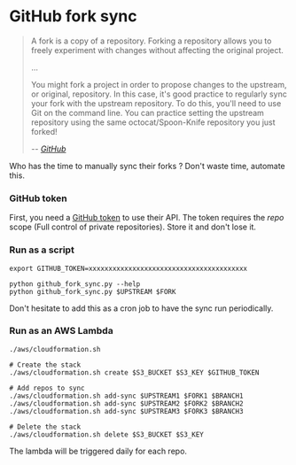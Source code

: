 # GitHub fork sync

> A fork is a copy of a repository. Forking a repository allows you to freely
> experiment with changes without affecting the original project.
>
> ...
>
> You might fork a project in order to propose changes to the upstream, or
> original, repository. In this case, it's good practice to regularly sync your
> fork with the upstream repository. To do this, you'll need to use Git on the
>  command line. You can practice setting the upstream repository using the
> same octocat/Spoon-Knife repository you just forked!
>
> -- *[GitHub][1]*

Who has the time to manually sync their forks ? Don't waste time, automate this.

### GitHub token
First, you need a [GitHub token][2] to use their API. The token requires the
*repo* scope (Full control of private repositories). Store it and don't lose it.

### Run as a script
```
export GITHUB_TOKEN=xxxxxxxxxxxxxxxxxxxxxxxxxxxxxxxxxxxxxxxx

python github_fork_sync.py --help
python github_fork_sync.py $UPSTREAM $FORK
```

Don't hesitate to add this as a cron job to have the sync run periodically.

### Run as an AWS Lambda
```
./aws/cloudformation.sh

# Create the stack
./aws/cloudformation.sh create $S3_BUCKET $S3_KEY $GITHUB_TOKEN

# Add repos to sync
./aws/cloudformation.sh add-sync $UPSTREAM1 $FORK1 $BRANCH1
./aws/cloudformation.sh add-sync $UPSTREAM2 $FORK2 $BRANCH2
./aws/cloudformation.sh add-sync $UPSTREAM3 $FORK3 $BRANCH3

# Delete the stack
./aws/cloudformation.sh delete $S3_BUCKET $S3_KEY
```

The lambda will be triggered daily for each repo.


[1]: https://help.github.com/articles/fork-a-repo/
[2]: https://help.github.com/articles/creating-an-access-token-for-command-line-use/
